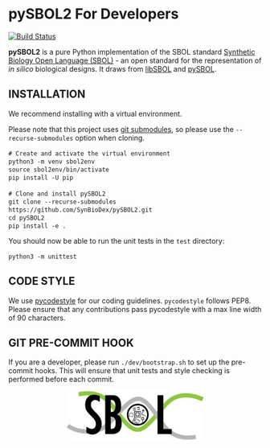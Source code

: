 # pySBOL2 For Developers

[![Build Status](https://travis-ci.org/SynBioDex/pySBOL2.svg?branch=master)](https://travis-ci.org/SynBioDex/pySBOL2)

**pySBOL2** is a pure Python implementation of the SBOL standard
 [Synthetic Biology Open Language (SBOL)](http://www.sbolstandard.org/) - 
an open standard for the representation of *in silico* biological designs.
It draws from [libSBOL](https://github.com/SynBioDex/libSBOL)
and [pySBOL](https://github.com/SynBioDex/pySBOL).

## INSTALLATION

We recommend installing with a virtual environment.

Please note that this project uses
[git submodules](https://git-scm.com/book/en/v2/Git-Tools-Submodules),
so please use the `--recurse-submodules` option when cloning.

```shell
# Create and activate the virtual environment
python3 -m venv sbol2env
source sbol2env/bin/activate
pip install -U pip

# Clone and install pySBOL2
git clone --recurse-submodules https://github.com/SynBioDex/pySBOL2.git 
cd pySBOL2
pip install -e .
```

You should now be able to run the unit tests in the `test` directory:

```shell
python3 -m unittest
```

## CODE STYLE

We use [pycodestyle](https://pypi.org/project/pycodestyle/) for our coding guidelines. `pycodestyle`
follows PEP8.  Please ensure that any contributions pass pycodestyle
with a max line width of 90 characters.

## GIT PRE-COMMIT HOOK

If you are a developer, please run `./dev/bootstrap.sh` to set up the pre-commit hooks.
This will ensure that unit tests and style checking is performed before each commit.

<p align="center">
  <img src="./logo.jpg" height="100" />
</p>
